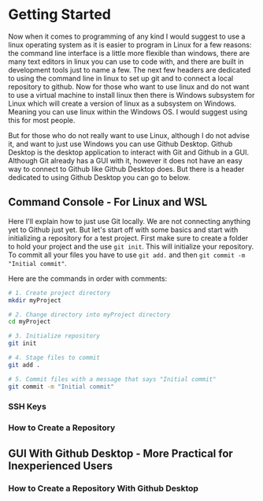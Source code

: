 # Getting Started

Now when it comes to programming of any kind I would suggest to use a linux operating system as it is easier to program in Linux for a few reasons: the command line interface is a little more flexible than windows, there are many text editors in linux you can use to code with, and there are built in development tools just to name a few. The next few headers are dedicated to using the command line in linux to set up git and to connect a local repository to github. Now for those who want to use linux and do not want to use a virtual machine to install linux then there is Windows subsystem for Linux which will create a version of linux as a subsystem on Windows. Meaning you can use linux within the Windows OS. I would suggest using this for most people. 

But for those who do not really want to use Linux, although I do not advise it, and want to just use Windows you can use Github Desktop. Github Desktop is the desktop application to interact with Git and Github in a GUI. Although Git already has a GUI with it, however it does not have an easy way to connect to Github like Github Desktop does. But there is a header dedicated to using Github Desktop you can go to below. 

## Command Console - For Linux and WSL

Here I'll explain how to just use Git locally. We are not connecting anything yet to Github just yet. But let's start off with some basics and start with initializing a repository for a test project. First make sure to create a folder to hold your project and the use ```git init```. This will initialize your repository. To commit all your files you have to use ```git add.``` and then ```git commit -m "Initial commit"```. 

Here are the commands in order with comments:

```bash
# 1. Create project directory
mkdir myProject

# 2. Change directory into myProject directory
cd myProject

# 3. Initialize repository
git init

# 4. Stage files to commit
git add .

# 5. Commit files with a message that says "Initial commit"
git commit -m "Initial commit"
```

### SSH Keys

### How to Create a Repository

## GUI With Github Desktop - More Practical for Inexperienced Users

### How to Create a Repository With Github Desktop
